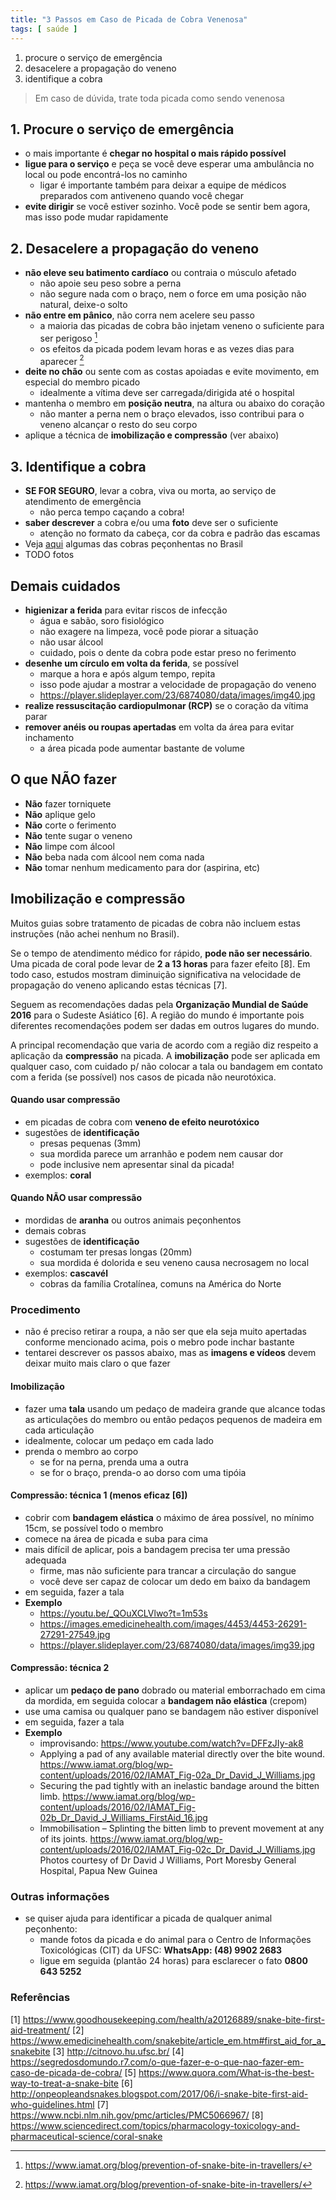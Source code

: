 ```yaml
---
title: "3 Passos em Caso de Picada de Cobra Venenosa"
tags: [ saúde ]
---
```


  1. procure o serviço de emergência
  2. desacelere a propagação do veneno
  3. identifique a cobra

<!--more-->

> Em caso de dúvida, trate toda picada como sendo venenosa

## 1. Procure o serviço de emergência
- o mais importante é **chegar no hospital o mais rápido possível**
- **ligue para o serviço** e peça se você deve esperar uma ambulância no local ou pode encontrá-los no caminho
  - ligar é importante também para deixar a equipe de médicos preparados com antiveneno quando você chegar
- **evite dirigir** se você estiver sozinho. Você pode se sentir bem agora, mas isso pode mudar rapidamente

## 2. Desacelere a propagação do veneno
- **não eleve seu batimento cardíaco** ou contraia o músculo afetado
  - não apoie seu peso sobre a perna
  - não segure nada com o braço, nem o force em uma posição não natural, deixe-o solto
- **não entre em pânico**, não corra nem acelere seu passo
   - a maioria das picadas de cobra bão injetam veneno o suficiente para ser perigoso [^9]
   - os efeitos da picada podem levam horas e as vezes dias para aparecer [^9]
- **deite no chão** ou sente com as costas apoiadas e evite movimento, em especial do membro picado
  - idealmente a vítima deve ser carregada/dirigida até o hospital
- mantenha o membro em **posição neutra**, na altura ou abaixo do coração
  - não manter a perna nem o braço elevados, isso contribui para o veneno alcançar o resto do seu corpo
- aplique a técnica de **imobilização e compressão** (ver abaixo)

## 3. Identifique a cobra
- **SE FOR SEGURO**, levar a cobra, viva ou morta, ao serviço de atendimento de emergência
    - não perca tempo caçando a cobra!
- **saber descrever** a cobra e/ou uma **foto** deve ser o suficiente
  - atenção no formato da cabeça, cor da cobra e padrão das escamas
- Veja [aqui](http://fuiacampar.com.br/primeiros-socorros-para-picadas-de-cobras-peconhentas/) algumas das cobras peçonhentas no Brasil
- TODO fotos

## Demais cuidados
- **higienizar a ferida** para evitar riscos de infecção
  - água e sabão, soro fisiológico
  - não exagere na limpeza, você pode piorar a situação
  - não usar álcool
  - cuidado, pois o dente da cobra pode estar preso no ferimento
- **desenhe um círculo em volta da ferida**, se possível
  - marque a hora e após algum tempo, repita
  - isso pode ajudar a mostrar a velocidade de propagação do veneno
  - https://player.slideplayer.com/23/6874080/data/images/img40.jpg
- **realize ressuscitação cardiopulmonar (RCP)** se o coração da vítima parar
- **remover anéis ou roupas apertadas** em volta da área para evitar inchamento
  - a área picada pode aumentar bastante de volume

## O que NÃO fazer
- **Não** fazer torniquete
- **Não** aplique gelo
- **Não** corte o ferimento
- **Não** tente sugar o veneno
- **Não** limpe com álcool
- **Não** beba nada com álcool nem coma nada
- **Não** tomar nenhum medicamento para dor (aspirina, etc)

## Imobilização e compressão
Muitos guias sobre tratamento de picadas de cobra não incluem estas instruções (não achei nenhum no Brasil).

Se o tempo de atendimento médico for rápido, **pode não ser necessário**. Uma picada de coral pode levar de **2 a 13 horas** para fazer efeito [8]. Em todo caso, estudos mostram diminuição significativa na velocidade de propagação do veneno aplicando estas técnicas [7].

Seguem as recomendações dadas pela **Organização Mundial de Saúde 2016** para o Sudeste Asiático [6]. A região do mundo é importante pois diferentes recomendações podem ser dadas em outros lugares do mundo.

A principal recomendação que varia de acordo com a região diz respeito a aplicação da **compressão** na picada. A **imobilização** pode ser aplicada em qualquer caso, com cuidado p/ não colocar a tala ou bandagem em contato com a ferida (se possível) nos casos de picada não neurotóxica.

#### Quando usar compressão
- em picadas de cobra com **veneno de efeito neurotóxico**
- sugestões de **identificação**
  - presas pequenas (3mm)
  - sua mordida parece um arranhão e podem nem causar dor
  - pode inclusive nem apresentar sinal da picada!
- exemplos: **coral**

#### Quando NÃO usar compressão
- mordidas de **aranha** ou outros animais peçonhentos
- demais cobras
- sugestões de **identificação**
  - costumam ter presas longas (20mm)
  - sua mordida é dolorida e seu veneno causa necrosagem no local
- exemplos: **cascavél**
  - cobras da família Crotalínea, comuns na América do Norte

### Procedimento
- não é preciso retirar a roupa, a não ser que ela seja muito apertadas conforme mencionado acima, pois o mebro pode inchar bastante
- tentarei descrever os passos abaixo, mas as **imagens e vídeos** devem deixar muito mais claro o que fazer

#### Imobilização
- fazer uma **tala** usando um pedaço de madeira grande que alcance todas as articulações do membro ou então pedaços pequenos de madeira em cada articulação
- idealmente, colocar um pedaço em cada lado
- prenda o membro ao corpo
  - se for na perna, prenda uma a outra
  - se for o braço, prenda-o ao dorso com uma tipóia
<!-- TODO imagens -->

#### Compressão: técnica 1 (menos eficaz [6])
- cobrir com **bandagem elástica** o máximo de área possível, no mínimo 15cm, se possível todo o membro
- comece na área de picada e suba para cima
- mais difícil de aplicar, pois a bandagem precisa ter uma pressão adequada
  - firme, mas não suficiente para trancar a circulação do sangue
  - você deve ser capaz de colocar um dedo em baixo da bandagem
- em seguida, fazer a tala
- **Exemplo**
  - https://youtu.be/_QOuXCLVlwo?t=1m53s
  - https://images.emedicinehealth.com/images/4453/4453-26291-27291-27549.jpg
  - https://player.slideplayer.com/23/6874080/data/images/img39.jpg

#### Compressão: técnica 2
- aplicar um **pedaço de pano** dobrado ou material emborrachado em cima da mordida, em seguida colocar a **bandagem não elástica** (crepom)
- use uma camisa ou qualquer pano se bandagem não estiver disponível
- em seguida, fazer a tala
- **Exemplo**
  - improvisando: https://www.youtube.com/watch?v=DFFzJIy-ak8
  - Applying a pad of any available material directly over the bite wound.
  https://www.iamat.org/blog/wp-content/uploads/2016/02/IAMAT_Fig-02a_Dr_David_J_Williams.jpg
  - Securing the pad tightly with an inelastic bandage around the bitten limb.
  https://www.iamat.org/blog/wp-content/uploads/2016/02/IAMAT_Fig-02b_Dr_David_J_Williams_FirstAid_16.jpg
  -  Immobilisation – Splinting the bitten limb to prevent movement at any of its joints.
  https://www.iamat.org/blog/wp-content/uploads/2016/02/IAMAT_Fig-02c_Dr_David_J_Williams.jpg
  Photos courtesy of Dr David J Williams, Port Moresby General Hospital, Papua New Guinea

### Outras informações
- se quiser ajuda para identificar a picada de qualquer animal peçonhento:
  - mande fotos da picada e do animal para o Centro de Informações Toxicológicas (CIT) da UFSC: **WhatsApp: (48) 9902 2683**
  - ligue em seguida (plantão 24 horas) para esclarecer o fato **0800 643 5252**


### Referências
[1] https://www.goodhousekeeping.com/health/a20126889/snake-bite-first-aid-treatment/
[2] https://www.emedicinehealth.com/snakebite/article_em.htm#first_aid_for_a_snakebite
[3] http://citnovo.hu.ufsc.br/
[4] https://segredosdomundo.r7.com/o-que-fazer-e-o-que-nao-fazer-em-caso-de-picada-de-cobra/
[5] https://www.quora.com/What-is-the-best-way-to-treat-a-snake-bite
[6] http://onpeopleandsnakes.blogspot.com/2017/06/i-snake-bite-first-aid-who-guidelines.html
[7] https://www.ncbi.nlm.nih.gov/pmc/articles/PMC5066967/
[8] https://www.sciencedirect.com/topics/pharmacology-toxicology-and-pharmaceutical-science/coral-snake
[^9]:https://www.iamat.org/blog/prevention-of-snake-bite-in-travellers/


[//]: # "a"
<!--
- Eu não tenho nenhuma qualificação profissional na área
- Este é meu resumo de várias fontes que li na internet
- Utilize este guia como referência para suas pesquisas
- Leia os comentários para ver se alguém fez alguma objeção a algo que escrevi

DUVIDAS
Lavar o ferimento com água e sabão
incluisive em seus animais de estimação
nao cobrir o local

- should I lay down or seated?
- wrap the wound in clean cloth with 1 finger to breath plus imobilize member or imediate hospital?
- carry victim?
- lay down and wait vs drive?
- run to car? Walk to car?





Antivenom is the definitive treatment for venomous snakebites and should be administered
as soon as possible after a bite. First aid measures should be directed at reducing systemic toxicity
by limiting lymphatic flow. Splints, rest, and avoidance of movement should reduce movement of
the involved extremity. Positioning of the extremity below or at the level of the heart should be
individualized—for snakebites with severe and potentially fatal systemic toxicity, systemic toxicity
might be delayed by positioning the extremity below the heart, while for snakebites with severe local
tissue damage and less systemic toxicity, positioning the extremity below the heart could increase
local toxicity.
Pressure immobilization bandages, compression pads, and compression rings have been shown
in experimental studies to delay systemic absorption of venom and to reduce mortality in some
models. Limited human data supports their use in specific circumstances. They have not been as
effective in field use relative to the laboratory settings because bandages have been applied too loosely,
have not been applied to the entire extremity, and use of a splint has been inconsistent [ 41 ]. In a
simulated setting, neither health professionals nor members of the general public performed well in
applying pressure immobilization bandages [ 42 ]. The materials necessary for applying this and other
techniques may not be readily available in many circumstances. Their use should be individualized to
the circumstances of the bite, including region, species, timeliness of definitive treatment, and local
guidelines. They are expected to be most helpful in snakebites with lethal systemic toxicity, limited
local toxicity, and a long delay to definitive treatment with antivenom. -->



